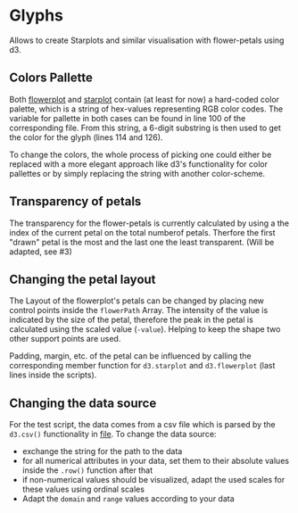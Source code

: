 # Glyphs
Allows to create Starplots and similar visualisation with flower-petals using
d3.

## Colors Pallette
Both [flowerplot](js/flowerplot.js) and [starplot](js/starplot.js) contain (at least for
now) a hard-coded color palette, which is a string of hex-values representing
RGB color codes. The variable for pallette in both cases can be found in line
100 of the corresponding file. From this string, a 6-digit substring is then
used to get the color for the glyph (lines 114 and 126).

To change the colors, the whole process of picking one could either be replaced
with a more elegant approach like d3's functionality for color pallettes or by
simply replacing the string with another color-scheme.

## Transparency of petals
The transparency for the flower-petals is currently calculated by using a
the index of the current petal on the total numberof  petals. Therfore the first
"drawn" petal is the most and the last one the least transparent. (Will be
adapted, see #3)

## Changing the petal layout
The Layout of the flowerplot's petals can be changed by placing new control
points inside the `flowerPath` Array. The intensity of the value is indicated
by the size of the petal, therefore the peak in the petal is calculated using
the scaled value (`-value`). Helping to keep the shape two other support
points are used.

Padding, margin, etc. of the petal can be influenced by calling the
corresponding member function for `d3.starplot` and `d3.flowerplot` (last
lines inside the scripts).

## Changing the data source
For the test script, the data comes from a csv file which is parsed by the
`d3.csv()` functionality in [file](js/main.js). To change the data source:

* exchange the string for the path to the data
* for all numerical attributes in your data, set them to their absolute values
  inside the `.row()` function after that
* if non-numerical values should be visualized, adapt the used scales for these
values using ordinal scales
* Adapt the `domain` and `range` values according to your data
